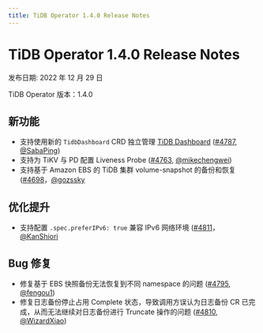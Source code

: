 ```yaml
---
title: TiDB Operator 1.4.0 Release Notes
---
```


# TiDB Operator 1.4.0 Release Notes

发布日期: 2022 年 12 月 29 日

TiDB Operator 版本：1.4.0

## 新功能

- 支持使用新的 `TidbDashboard` CRD 独立管理 [TiDB Dashboard](https://github.com/pingcap/tidb-dashboard) ([#4787](https://github.com/pingcap/tidb-operator/pull/4787), [@SabaPing](https://github.com/SabaPing))
- 支持为 TiKV 与 PD 配置 Liveness Probe ([#4763](https://github.com/pingcap/tidb-operator/pull/4763), [@mikechengwei](https://github.com/mikechengwei))
- 支持基于 Amazon EBS 的 TiDB 集群 volume-snapshot 的备份和恢复 ([#4698](https://github.com/pingcap/tidb-operator/pull/4698)，[@gozssky](https://github.com/gozssky)

## 优化提升

- 支持配置 `.spec.preferIPv6: true` 兼容 IPv6 网络环境 ([#4811](https://github.com/pingcap/tidb-operator/pull/4811)，[@KanShiori](https://github.com/KanShiori)

## Bug 修复

- 修复基于 EBS 快照备份无法恢复到不同 namespace 的问题 ([#4795](https://github.com/pingcap/tidb-operator/pull/4795), [@fengou1](https://github.com/fengou1))
- 修复日志备份停止占用 Complete 状态，导致调用方误认为日志备份 CR 已完成，从而无法继续对日志备份进行 Truncate 操作的问题 ([#4810](https://github.com/pingcap/tidb-operator/pull/4810), [@WizardXiao](https://github.com/WizardXiao))
